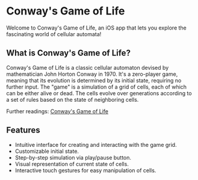 # Conway's Game of Life

Welcome to Conway's Game of Life, an iOS app that lets you explore the fascinating world of cellular automata!

## What is Conway's Game of Life?

Conway's Game of Life is a classic cellular automaton devised by mathematician John Horton Conway in 1970. It's a zero-player game, meaning that its evolution is determined by its initial state, requiring no further input. The "game" is a simulation of a grid of cells, each of which can be either alive or dead. The cells evolve over generations according to a set of rules based on the state of neighboring cells.

Further readings: [Conway's Game of Life](https://en.wikipedia.org/wiki/Conway%27s_Game_of_Life)

## Features

- Intuitive interface for creating and interacting with the game grid.
- Customizable initial state.
- Step-by-step simulation via play/pause button.
- Visual representation of current state of cells.
- Interactive touch gestures for easy manipulation of cells.
